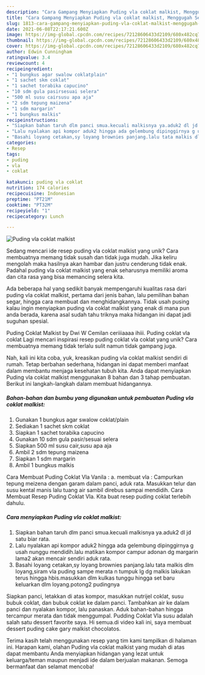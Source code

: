 ```yaml
---
description: "Cara Gampang Menyiapkan Puding vla coklat malkist, Menggugah Selera"
title: "Cara Gampang Menyiapkan Puding vla coklat malkist, Menggugah Selera"
slug: 1813-cara-gampang-menyiapkan-puding-vla-coklat-malkist-menggugah-selera
date: 2021-06-08T22:17:21.600Z
image: https://img-global.cpcdn.com/recipes/72128606433d2109/680x482cq70/puding-vla-coklat-malkist-foto-resep-utama.jpg
thumbnail: https://img-global.cpcdn.com/recipes/72128606433d2109/680x482cq70/puding-vla-coklat-malkist-foto-resep-utama.jpg
cover: https://img-global.cpcdn.com/recipes/72128606433d2109/680x482cq70/puding-vla-coklat-malkist-foto-resep-utama.jpg
author: Edwin Cunningham
ratingvalue: 3.4
reviewcount: 4
recipeingredient:
- "1 bungkus agar swalow coklatplain"
- "1 sachet skm coklat"
- "1 sachet torabika capucino"
- "10 sdm gula pasirsesuai selera"
- "500 ml susu cairsusu apa aja"
- "2 sdm tepung maizena"
- "1 sdm margarin"
- "1 bungkus malkis"
recipeinstructions:
- "Siapkan bahan taruh dlm panci smua.kecuali malkisnya ya.aduk2 dl jd satu biar rata."
- "Lalu nyalakan api kompor aduk2 hingga ada gelembung dipinggirnya g usah nunggu mendidih.lalu matikan kompor campur adonan dg margarin lama2 akan mencair sendiri aduk rata."
- "Basahi loyang cetakan,sy loyang brownies panjang.lalu tata malkis dlm loyang,siram vla puding sampe merata n tumpuk lg dg malkis lakukan terus hingga hbis.masukkan dlm kulkas tunggu hingga set baru keluarkan dlm loyang.potong2 pudingnya"
categories:
- Resep
tags:
- puding
- vla
- coklat

katakunci: puding vla coklat 
nutrition: 174 calories
recipecuisine: Indonesian
preptime: "PT21M"
cooktime: "PT32M"
recipeyield: "1"
recipecategory: Lunch

---
```



![Puding vla coklat malkist](https://img-global.cpcdn.com/recipes/72128606433d2109/680x482cq70/puding-vla-coklat-malkist-foto-resep-utama.jpg)

Sedang mencari ide resep puding vla coklat malkist yang unik? Cara membuatnya memang tidak susah dan tidak juga mudah. Jika keliru mengolah maka hasilnya akan hambar dan justru cenderung tidak enak. Padahal puding vla coklat malkist yang enak seharusnya memiliki aroma dan cita rasa yang bisa memancing selera kita.

Ada beberapa hal yang sedikit banyak mempengaruhi kualitas rasa dari puding vla coklat malkist, pertama dari jenis bahan, lalu pemilihan bahan segar, hingga cara membuat dan menghidangkannya. Tidak usah pusing kalau ingin menyiapkan puding vla coklat malkist yang enak di mana pun anda berada, karena asal sudah tahu triknya maka hidangan ini dapat jadi suguhan spesial.

Puding Coklat Malkist by Dwi W Cemilan ceriiiaaaa ihiii. Puding coklat vla coklat Lagi mencari inspirasi resep puding coklat vla coklat yang unik? Cara membuatnya memang tidak terlalu sulit namun tidak gampang juga.


Nah, kali ini kita coba, yuk, kreasikan puding vla coklat malkist sendiri di rumah. Tetap berbahan sederhana, hidangan ini dapat memberi manfaat dalam membantu menjaga kesehatan tubuh kita. Anda dapat menyiapkan Puding vla coklat malkist menggunakan 8 bahan dan 3 tahap pembuatan. Berikut ini langkah-langkah dalam membuat hidangannya.

<!--inarticleads1-->

##### Bahan-bahan dan bumbu yang digunakan untuk pembuatan Puding vla coklat malkist:

1. Gunakan 1 bungkus agar swalow coklat/plain
1. Sediakan 1 sachet skm coklat
1. Siapkan 1 sachet torabika capucino
1. Gunakan 10 sdm gula pasir/sesuai selera
1. Siapkan 500 ml susu cair,susu apa aja
1. Ambil 2 sdm tepung maizena
1. Siapkan 1 sdm margarin
1. Ambil 1 bungkus malkis


Cara Membuat Puding Coklat Vla Vanila : a. membuat vla : Campurkan tepung meizena dengan garam dalam panci, aduk rata. Masukkan telur dan susu kental manis lalu tuang air sambil direbus sampai mendidih. Cara Membuat Resep Puding Coklat Vla. Kita buat resep puding coklat terlebih dahulu. 

<!--inarticleads2-->

##### Cara menyiapkan Puding vla coklat malkist:

1. Siapkan bahan taruh dlm panci smua.kecuali malkisnya ya.aduk2 dl jd satu biar rata.
1. Lalu nyalakan api kompor aduk2 hingga ada gelembung dipinggirnya g usah nunggu mendidih.lalu matikan kompor campur adonan dg margarin lama2 akan mencair sendiri aduk rata.
1. Basahi loyang cetakan,sy loyang brownies panjang.lalu tata malkis dlm loyang,siram vla puding sampe merata n tumpuk lg dg malkis lakukan terus hingga hbis.masukkan dlm kulkas tunggu hingga set baru keluarkan dlm loyang.potong2 pudingnya


Siapkan panci, letakkan di atas kompor, masukkan nutrijel coklat, susu bubuk coklat, dan bubuk coklat ke dalam panci. Tambahkan air ke dalam panci dan nyalakan kompor, lalu panaskan. Aduk bahan-bahan hingga tercampur merata dan tidak menggumpal. Pudding Coklat Vla susu adalah salah satu dessert favorite saya. Hi semua.di video kali ini, saya membuat dessert puding cake gary malkist chocolatos. 

Terima kasih telah menggunakan resep yang tim kami tampilkan di halaman ini. Harapan kami, olahan Puding vla coklat malkist yang mudah di atas dapat membantu Anda menyiapkan hidangan yang lezat untuk keluarga/teman maupun menjadi ide dalam berjualan makanan. Semoga bermanfaat dan selamat mencoba!

